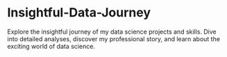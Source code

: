# Insightful-Data-Journey
Explore the insightful journey of my data science projects and skills. Dive into detailed analyses, discover my professional story, and learn about the exciting world of data science.
